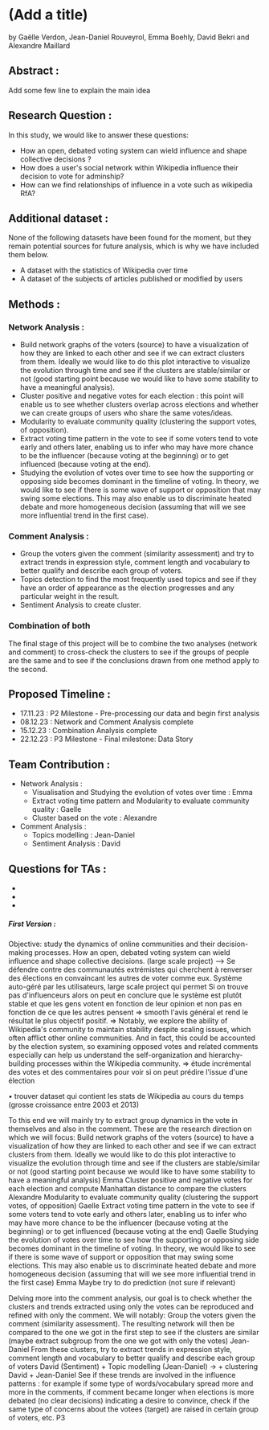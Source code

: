 # (Add a title)
by Gaëlle Verdon, Jean-Daniel Rouveyrol, Emma Boehly, David Bekri and Alexandre Maillard

## Abstract : 
Add some few line to explain the main idea


## Research Question :
In this study, we would like to answer these questions:
- How an open, debated voting system can wield influence and shape collective decisions ? 
- How does a user's social network within Wikipedia influence their decision to vote for adminship?
- How can we find relationships of influence in a vote such as wikipedia RfA?

## Additional dataset :
None of the following datasets have been found for the moment, but they remain potential sources for future analysis, which is why we have included them below. 
- A dataset with the statistics of Wikipedia over time
- A dataset of the subjects of articles published or modified by users 

## Methods : 
### Network Analysis : 
- Build network graphs of the voters (source) to have a visualization of how they are linked to each other and see if we can extract clusters from them. Ideally we would like to do this plot interactive to visualize the evolution through time and see if the clusters are stable/similar or not (good starting point because we would like to have some stability to have a meaningful analysis).
- Cluster positive and negative votes for each election : this point will enable us to see whether clusters overlap across elections and whether we can create groups of users who share the same votes/ideas.
- Modularity to evaluate community quality (clustering the support votes, of opposition).
- Extract voting time pattern in the vote to see if some voters tend to vote early and others later, enabling us to infer who may have more chance to be the influencer (because voting at the beginning) or to get influenced (because voting at the end).
- Studying the evolution of votes over time to see how the supporting or opposing side becomes dominant in the timeline of voting. In theory, we would like to see if there is some wave of support or opposition that may swing some elections. This may also enable us to discriminate heated debate and more homogeneous decision (assuming that will we see more influential trend in the first case).
  
### Comment Analysis :
- Group the voters given the comment (similarity assessment) and try to extract trends in expression style, comment length and vocabulary to better qualify and describe each group of voters.
- Topics detection to find the most frequently used topics and see if they have an order of appearance as the election progresses and any particular weight in the result.
- Sentiment Analysis to create cluster.

### Combination of both
The final stage of this project will be to combine the two analyses (network and comment) to cross-check the clusters to see if the groups of people are the same and to see if the conclusions drawn from one method apply to the second.


## Proposed Timeline :
- 17.11.23 : P2 Milestone - Pre-processing our data and begin first analysis
- 08.12.23 : Network and Comment Analysis complete
- 15.12.23 : Combination Analysis complete
- 22.12.23 : P3 Milestone - Final milestone: Data Story
## Team Contribution : 
- Network Analysis :
  - Visualisation and Studying the evolution of votes over time : Emma
  - Extract voting time pattern and Modularity to evaluate community quality : Gaelle
  - Cluster based on the vote : Alexandre
- Comment Analysis :
  - Topics modelling : Jean-Daniel
  - Sentiment Analysis : David

## Questions for TAs :
-
-
-








##### First Version : 
Objective: study the dynamics of online communities and their decision-making processes. How an open, debated voting system can wield influence and shape collective decisions. (large scale project)
--> Se défendre contre des communautés extrémistes qui cherchent à renverser des élections en convaincant les autres de voter comme eux. Système auto-géré par les utilisateurs, large scale project qui permet 
Si on trouve pas d'influenceurs alors on peut en conclure que le système est plutôt stable et que les gens votent en fonction de leur opinion et non pas en fonction de ce que les autres pensent => smooth l'avis général et rend le résultat le plus objectif positif. => Notably, we explore the ability of Wikipedia's community to maintain stability despite scaling issues, which often afflict other online communities. And in fact, this could be accounted by the election system, so examining opposed votes and related comments especially can help us understand the self-organization and hierarchy-building processes within the Wikipedia community.
=> étude incrémental des votes et des commentaires pour voir si on peut prédire l'issue d'une élection

• trouver dataset qui contient les stats de Wikipedia au cours du temps (grosse croissance entre 2003 et 2013)

To this end we will mainly try to extract group dynamics in the vote in themselves and also in the comment. These are the research direction on which we will focus:
Build network graphs of the voters (source) to have a visualization of how they are linked to each other and see if we can extract clusters from them. Ideally we would like to do this plot interactive to visualize the evolution through time and see if the clusters are stable/similar or not (good starting point because we would like to have some stability to have a meaningful analysis) Emma
Cluster positive and negative votes for each election and compute Manhattan distance to compare the clusters Alexandre
Modularity to evaluate community quality (clustering the support votes, of opposition) Gaelle
Extract voting time pattern in the vote to see if some voters tend to vote early and others later, enabling us to infer who may have more chance to be the influencer (because voting at the beginning) or to get influenced (because voting at the end) Gaelle 
Studying the evolution of votes over time to see how the supporting or opposing side becomes dominant in the timeline of voting. In theory, we would like to see if there is some wave of support or opposition that may swing some elections. This may also enable us to discriminate heated debate and more homogeneous decision (assuming that will we see more influential trend in the first case)  Emma
Maybe try to do prediction (not sure if relevant)

Delving more into the comment analysis, our goal is to check whether the clusters and trends extracted using only the votes can be reproduced and refined with only the comment. We will notably:
Group the voters given the comment (similarity assessment). The resulting network will then be compared to the one we got in the first step to see if the clusters are similar (maybe extract subgroup from the one we got with only the votes) Jean-Daniel
From these clusters, try to extract trends in expression style, comment length and vocabulary to better qualify and describe each group of voters David (Sentiment) + Topic modelling (Jean-Daniel)
-> + clustering David + Jean-Daniel
See if these trends are involved in the influence patterns : for example if some type of words/vocabulary spread more and more in the comments, if comment became longer when elections is more debated (no clear decisions) indicating a desire to convince, check if the same type of concerns about the votees (target) are raised in certain group of voters, etc. P3




